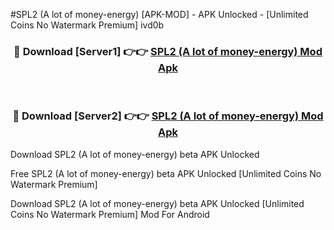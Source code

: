 #SPL2 (A lot of money-energy) [APK-MOD] - APK Unlocked - [Unlimited Coins No Watermark Premium] ivd0b



<div align="center">

<h3>🔴 Download [Server1] 👉👉 <a href="https://momento.my/?title=SPL2_(A_lot_of_money-energy)">SPL2 (A lot of money-energy) Mod Apk</a></h3><br>

<h3>🔴 Download [Server2] 👉👉 <a href="https://momento.my/?title=SPL2_(A_lot_of_money-energy)">SPL2 (A lot of money-energy) Mod Apk</a></h3>
</div>



Download SPL2 (A lot of money-energy) beta APK Unlocked

Free SPL2 (A lot of money-energy) beta APK Unlocked [Unlimited Coins No Watermark Premium]

Download SPL2 (A lot of money-energy) beta APK Unlocked [Unlimited Coins No Watermark Premium] Mod For Android
